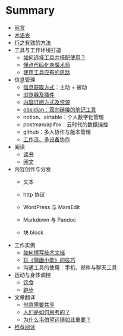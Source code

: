 Summary
=======

*    [前言](README.md)
*    [术语表](glossary.md)
*    [行之有效的方法](methods.md)
* 工具与工作环境打造 
    *    [如何选择工具并搭配使用？](./tools/choose.md)
    *    [懂点代码化身魔术师](./tools/diy.md)
    *    [使用工具应有的思路](./creat-distribution/how-use-tools.md)
*	信息管理
	*	[信息获取方式](./notes/extract-info.md)：主动 + 被动
	*	[浏览器及插件](./tools/browser.md)
	*	[内容订阅方式及资源](./tools/subscribe.md)
	*	[obsidian：双向链接的笔记工具](./notes/obsidian.md)
	*	notion、airtable：个人数字化管理
	*	postman/apifox：云时代的数据操控
	*	github：多人协作与版本管理
	*	[工作流、多设备协作](./notes/flow.md)
*    阅读
     *	[读书](./read/book.md)
     *	[网文](./read/web.md)
*	内容创作与分发
    *    文本
    
    *    http 协议
    
    *    WordPress 与 MarsEdit
    
    *    Markdown 与 Pandoc
    
    *    块 block
*    工作实例
     *    [如何撰写技术文档](./works/rd-doc.md)
     *    [玩《猜画小歌》的技巧](./works/ai-guess.md)
     *    沟通工具的使用：手机、邮件与聊天工具
*    运动与身体调控
     *	[饮食](./health/diet.md)
     *	[跑步](./health/marathon.md)
*    文章翻译
     *	[创意需要共享](./translations/ideas-share.md)
     *	[人们是如何思考的？](./translations/how-people-think.md)
     *	[为什么韦伯望远镜如此重要？](./translations/webb-telescope.md)
*    [推荐阅读](./share.md)

